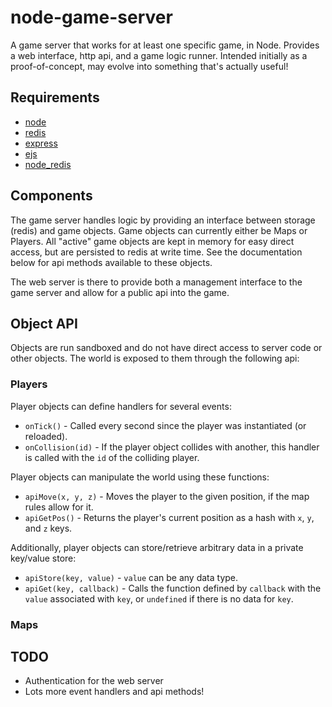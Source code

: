 node-game-server
================

A game server that works for at least one specific game, in Node. Provides a web interface, http api, and a game logic runner. Intended initially as a proof-of-concept, may evolve into something that's actually useful!

Requirements
------------

* <a href="http://nodejs.org/">node</a>
* <a href="http://code.google.com/p/redis/">redis</a>
* <a href="http://expressjs.com/">express</a>
* <a href="https://github.com/visionmedia/ejs">ejs</a>
* <a href="https://github.com/mranney/node_redis">node_redis</a>

Components
----------

The game server handles logic by providing an interface between storage (redis) and game objects. Game objects can currently either be Maps or Players. All "active" game objects are kept in memory for easy direct access, but are persisted to redis at write time. See the documentation below for api methods available to these objects.

The web server is there to provide both a management interface to the game server and allow for a public api into the game.

Object API
----------

Objects are run sandboxed and do not have direct access to server code or other objects. The world is exposed to them through the following api:

### Players

Player objects can define handlers for several events:

* `onTick()` - Called every second since the player was instantiated (or reloaded).
* `onCollision(id)` - If the player object collides with another, this handler is called with the `id` of the colliding player.

Player objects can manipulate the world using these functions:

* `apiMove(x, y, z)` - Moves the player to the given position, if the map rules allow for it.
* `apiGetPos()` - Returns the player's current position as a hash with `x`, `y`, and `z` keys.

Additionally, player objects can store/retrieve arbitrary data in a private key/value store:

* `apiStore(key, value)` - `value` can be any data type.
* `apiGet(key, callback)` - Calls the function defined by `callback` with the `value` associated with `key`, or `undefined` if there is no data for `key`.

### Maps

TODO
----

* Authentication for the web server
* Lots more event handlers and api methods!
